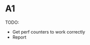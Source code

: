 A1
==================================================

TODO:

- Get perf counters to work correctly
- Report